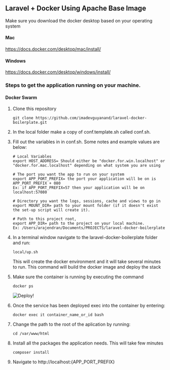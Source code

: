 ## Laravel + Docker Using Apache Base Image

Make sure you download the docker desktop based on your operating system

#### Mac

https://docs.docker.com/desktop/mac/install/

#### Windows

https://docs.docker.com/desktop/windows/install/

### Steps to get the application running on your machine.

#### Docker Swarm

1. Clone this repository

   ```
   git clone https://github.com/imadevguyanand/laravel-docker-boilerplate.git
   ```

2. In the local folder make a copy of conf.template.sh called conf.sh.

3. Fill out the variables in in conf.sh.
   Some notes and example values are below:

   ```
   # Local Variables
   export HOST_ADDRESS= Should either be "docker.for.win.localhost" or "docker.for.mac.localhost" depending on what system you are using

   # The port you want the app to run on your system
   export APP_PORT_PREFIX= the port your application will be on is APP_PORT_PREFIX + 080
   Ex: if APP_PORT_PREFIX=57 then your application will be on localhost:57080

   # Directory you want the logs, sessions, cache and views to go in
   export MOUNT_DIR= path to your mount folder (if it doesn't exist the set-up script will create it).

   # Path to this project root,
   export APP_DIR= path to the project on your local machine.
   Ex: /Users/arajendran/Documents/PROJECTS/laravel-docker-boilerplate
   ```

4. In a terminal window navigate to the laravel-docker-boilerplate folder and run:

   ```
   local/up.sh
   ```

   This will create the docker environment and it will take several minutes to run. This command will build the docker image and deploy the stack

5. Make sure the container is running by executing the command

   ```
   docker ps
   ```

   ![Deploy!](https://drive.google.com/uc?export=view&id=1ixtu2HjbyrBQC7TjhOXiW1RJeACSwzW3)

6. Once the service has been deployed exec into the container by entering:

   ```
   docker exec it container_name_or_id bash
   ```

7. Change the path to the root of the aplication by running:

   ```
   cd /var/www/html
   ```

8. Install all the packages the application needs. This will take few minutes

   ```
   composer install
   ```

9. Navigate to http://localhost:{APP_PORT_PREFIX}
